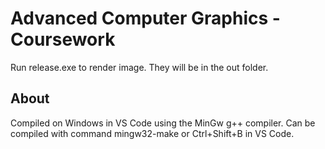 # Advanced Computer Graphics - Coursework
Run release.exe to render image. They will be in the out folder.

## About
Compiled on Windows in VS Code using the MinGw g++ compiler. Can be compiled with command mingw32-make or Ctrl+Shift+B in VS Code. 